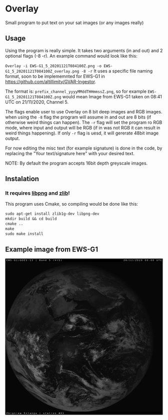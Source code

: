 # Overlay
Small program to put text on your sat images (or any images really)

## Usage
Using the program is really simple. It takes two arguments (in and out) and 2 optional flags (-8 -r). An example command would look like this:

`Overlay -i EWS-G1_5_20201121T084100Z.png -o EWS-G1_5_20201121T084100Z_overlay.png -8 -r`
It uses a specific file naming format, soon to be implememnted for EWS-G1 in https://github.com/altillimity/GVAR-Ingestor.

The format is:
`prefix_channel_yyyyMMddTHHmmssZ.png`, so for example `EWS-G1_5_20201121T084100Z.png` would mean Image from EWS-G1 taken on 08:41 UTC on 21/11/2020, Channel 5.

The flags enable user to use Overlay on 8 bit deep images and RGB images. when using the `-8` flag the program will assume in and out are 8 bits (if otherwise weird things can happen). The `-r` flag will set the program ro RGB mode, where input and output will be RGB (if in was not RGB it can result in weird things happening). If only `-r` flag is uesd, it will gererate 48bit image output.

For now editing the misc text (for example signature) is done in the code, by replacing the "Your text/signature here" with your desired text.

NOTE: By default the program accepts 16bit depth greyscale images.

## Instalation
### It requires [libpng](https://github.com/glennrp/libpng) and [zlib](https://github.com/madler/zlib)!
This program uses Cmake, so compiling would be done like this:

```
sudo apt-get install zlib1g-dev libpng-dev
mkdir build && cd build
cmake ..
make
sudo make install
```
## Example image from EWS-G1
![Example Image](/images/out2k.png)
